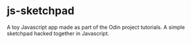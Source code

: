 # js-sketchpad

A toy Javascript app made as part of the Odin project tutorials.  A simple sketchpad hacked together in Javascript.
